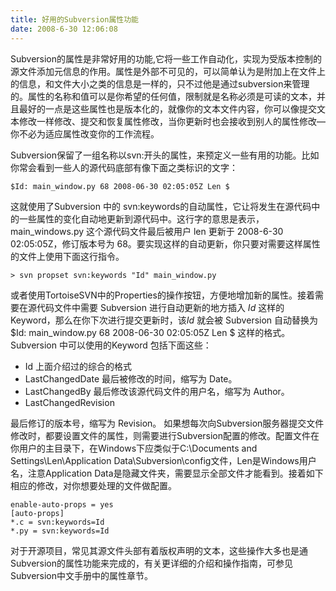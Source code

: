 ```yaml
---
title: 好用的Subversion属性功能
date: 2008-6-30 12:06:08
---
```

Subversion的属性是非常好用的功能,它将一些工作自动化，实现为受版本控制的源文件添加元信息的作用。属性是外部不可见的，可以简单认为是附加上在文件上的信息，和文件大小之类的信息是一样的，只不过他是通过subversion来管理的。属性的名称和值可以是你希望的任何值，限制就是名称必须是可读的文本，并且最好的一点是这些属性也是版本化的，就像你的文本文件内容，你可以像提交文本修改一样修改、提交和恢复属性修改，当你更新时也会接收到别人的属性修改—你不必为适应属性改变你的工作流程。

<!-- more -->

Subversion保留了一组名称以svn:开头的属性，来预定义一些有用的功能。比如你常会看到一些人的源代码底部有像下面之类标识的文字：

`$Id: main_window.py 68 2008-06-30 02:05:05Z Len $`

这就使用了Subversion 中的 svn:keywords的自动属性，它让将发生在源代码中的一些属性的变化自动地更新到源代码中。这行字的意思是表示，main_windows.py 这个源代码文件最后被用户 len 更新于 2008-6-30 02:05:05Z，修订版本号为 68。要实现这样的自动更新，你只要对需要这样属性的文件上使用下面这行指令。

```
> svn propset svn:keywords "Id" main_window.py
```
或者使用TortoiseSVN中的Properties的操作按钮，方便地增加新的属性。接着需要在源代码文件中需要 Subversion 进行自动更新的地方插入 $Id$ 这样的 Keyword，那么在你下次进行提交更新时，该$Id$ 就会被 Subversion 自动替换为$Id: main_window.py 68 2008-06-30 02:05:05Z Len $ 这样的格式。 
Subversion 中可以使用的Keyword 包括下面这些：

* Id 
上面介绍过的综合的格式
* LastChangedDate 
最后被修改的时间，缩写为 Date。
* LastChangedBy 
最后修改该源代码文件的用户名，缩写为 Author。
* LastChangedRevision 

最后修订的版本号，缩写为 Revision。
如果想每次向Subversion服务器提交文件修改时，都要设置文件的属性，则需要进行Subversion配置的修改。配置文件在你用户的主目录下，在Windows下应类似于C:\Documents and Settings\Len\Application Data\Subversion\config文件，Len是Windows用户名，注意Application Data是隐藏文件夹，需要显示全部文件才能看到。接着如下相应的修改，对你想要处理的文件做配置。
```
enable-auto-props = yes   
[auto-props]   
*.c = svn:keywords=Id   
*.py = svn:keywords=Id 
```
对于开源项目，常见其源文件头部有着版权声明的文本，这些操作大多也是通Subversion的属性功能来完成的，有关更详细的介绍和操作指南，可参见Subversion中文手册中的属性章节。
